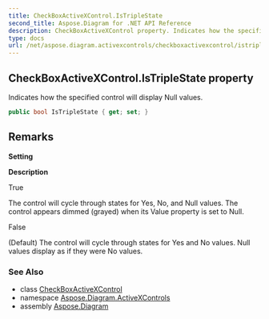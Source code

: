 ```yaml
---
title: CheckBoxActiveXControl.IsTripleState
second_title: Aspose.Diagram for .NET API Reference
description: CheckBoxActiveXControl property. Indicates how the specified control will display Null values
type: docs
url: /net/aspose.diagram.activexcontrols/checkboxactivexcontrol/istriplestate/
---
```

## CheckBoxActiveXControl.IsTripleState property

Indicates how the specified control will display Null values.

```csharp
public bool IsTripleState { get; set; }
```

## Remarks

**Setting**

**Description**

True

The control will cycle through states for Yes, No, and Null values. The control appears dimmed (grayed) when its Value property is set to Null.

False

(Default) The control will cycle through states for Yes and No values. Null values display as if they were No values.

### See Also

* class [CheckBoxActiveXControl](../)
* namespace [Aspose.Diagram.ActiveXControls](../../checkboxactivexcontrol/)
* assembly [Aspose.Diagram](../../../)


